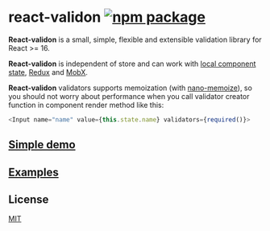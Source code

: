 # react-validon [![npm package](https://img.shields.io/npm/v/react-validon.svg?style=flat-square)](https://www.npmjs.org/package/react-validon)

**React-validon** is a small, simple, flexible and extensible validation library for React >= 16.

**React-validon** is independent of store and can work with [local component state](https://reactjs.org/docs/faq-state.html), [Redux](https://redux.js.org/) and [MobX](https://github.com/mobxjs/mobx).

**React-validon** validators supports memoization (with [nano-memoize](https://github.com/anywhichway/nano-memoize)), so you should not worry about performance when you call validator creator function in component render method like this:

```javascript
<Input name="name" value={this.state.name} validators={required()}>
```

## [Simple demo](https://vlazh.github.io/react-validon/)

## [Examples](https://github.com/vlazh/react-validon/tree/master/examples/)

## License

[MIT](https://opensource.org/licenses/mit-license.php)
